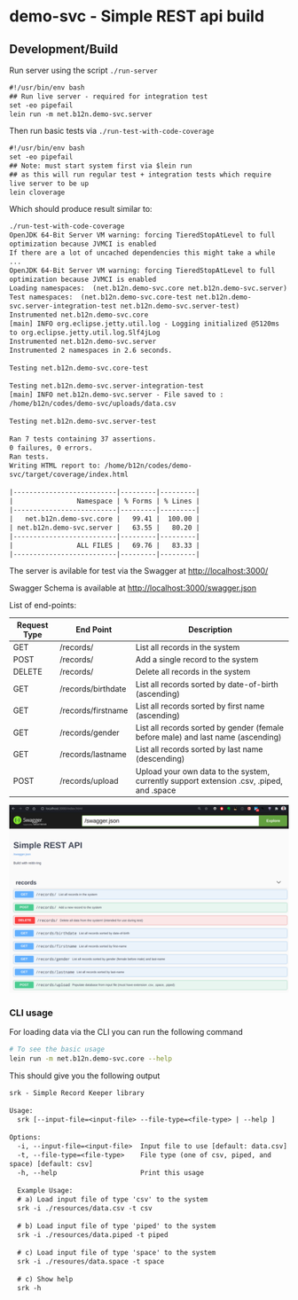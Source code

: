 # demo-svc - Simple REST api build

## Development/Build

Run server using the script `./run-server`

```shell
#!/usr/bin/env bash
## Run live server - required for integration test
set -eo pipefail
lein run -m net.b12n.demo-svc.server
```

Then run basic tests via `./run-test-with-code-coverage`

```shell
#!/usr/bin/env bash
set -eo pipefail
## Note: must start system first via $lein run
## as this will run regular test + integration tests which require live server to be up
lein cloverage
```

Which should produce result similar to:


```
./run-test-with-code-coverage
OpenJDK 64-Bit Server VM warning: forcing TieredStopAtLevel to full optimization because JVMCI is enabled
If there are a lot of uncached dependencies this might take a while ...
OpenJDK 64-Bit Server VM warning: forcing TieredStopAtLevel to full optimization because JVMCI is enabled
Loading namespaces:  (net.b12n.demo-svc.core net.b12n.demo-svc.server)
Test namespaces:  (net.b12n.demo-svc.core-test net.b12n.demo-svc.server-integration-test net.b12n.demo-svc.server-test)
Instrumented net.b12n.demo-svc.core
[main] INFO org.eclipse.jetty.util.log - Logging initialized @5120ms to org.eclipse.jetty.util.log.Slf4jLog
Instrumented net.b12n.demo-svc.server
Instrumented 2 namespaces in 2.6 seconds.

Testing net.b12n.demo-svc.core-test

Testing net.b12n.demo-svc.server-integration-test
[main] INFO net.b12n.demo-svc.server - File saved to : /home/b12n/codes/demo-svc/uploads/data.csv

Testing net.b12n.demo-svc.server-test

Ran 7 tests containing 37 assertions.
0 failures, 0 errors.
Ran tests.
Writing HTML report to: /home/b12n/codes/demo-svc/target/coverage/index.html

|--------------------------|---------|---------|
|                Namespace | % Forms | % Lines |
|--------------------------|---------|---------|
|   net.b12n.demo-svc.core |   99.41 |  100.00 |
| net.b12n.demo-svc.server |   63.55 |   80.20 |
|--------------------------|---------|---------|
|                ALL FILES |   69.76 |   83.33 |
|--------------------------|---------|---------|
```

The server is avilable for test via the Swagger at [http://localhost:3000/](http://localhost:3000/)

Swagger Schema is available at [http://localhost:3000/swagger.json](http://localhost:3000/swagger.json)

List of end-points:

| Request Type	| End Point						| Description																																										|
|--------------	|--------------------	|---------------------------------------------------------------------------------------------	|
| GET						| /records/						| List all records in the system																																|
| POST					| /records/						| Add a single record to the system																															|
| DELETE				| /records/						| Delete all records in the system																															|
| GET						| /records/birthdate	| List all records sorted by date-of-birth (ascending)																					|
| GET						| /records/firstname	| List all records sorted by first name (ascending)																							|
| GET						| /records/gender			| List all records sorted by gender (female before male) and last name (ascending)							|
| GET						| /records/lastname		| List all records sorted by last name (descending)																							|
| POST					| /records/upload			| Upload your own data to the system, currently support extension .csv, .piped, and .space			|


![swagger](https://github.com/burinc/demo-svc/blob/main/resources/swagger.png?raw=true)

### CLI usage

For loading data via the CLI you can run the following command

```sh
# To see the basic usage
lein run -m net.b12n.demo-svc.core --help
```

This should give you the following output

```
srk - Simple Record Keeper library

Usage:
  srk [--input-file=<input-file> --file-type=<file-type> | --help ]

Options:
  -i, --input-file=<input-file>  Input file to use [default: data.csv]
  -t, --file-type=<file-type>    File type (one of csv, piped, and space) [default: csv]
  -h, --help                     Print this usage

  Example Usage:
  # a) Load input file of type 'csv' to the system
  srk -i ./resources/data.csv -t csv

  # b) Load input file of type 'piped' to the system
  srk -i ./resources/data.piped -t piped

  # c) Load input file of type 'space' to the system
  srk -i ./resoures/data.space -t space

  # c) Show help
  srk -h
```
